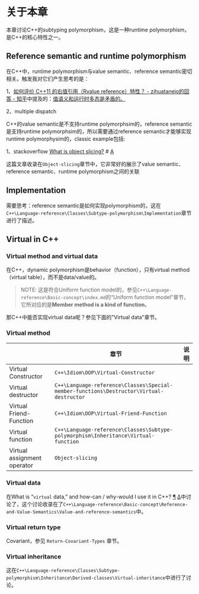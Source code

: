 # 关于本章

本章讨论C++的subtyping polymorphism，这是一种runtime polymorphism，是C++的核心特性之一。



## Reference semantic and runtime polymorphism

在C++中，runtime polymorphism与value semantic、reference semantic密切相关。触发我对它们产生思考的是：

1、[如何评价 C++11 的右值引用（Rvalue reference）特性？ - zihuatanejo的回答 - 知乎](https://www.zhihu.com/question/22111546/answer/31929118)中提及的：[值语义和运行时多态是矛盾的。](https://link.zhihu.com/?target=http%3A//akrzemi1.wordpress.com/2012/02/03/value-semantics/%23comment-270)

2、multiple dispatch

C++的value semantic是不支持runtime polymorphsim的，reference semantic是支持runtime polymorphsim的，所以需要通过reference semantic才能够实现runtime polymorphysim的，classic example包括:

1、stackoverflow [What is object slicing?](https://stackoverflow.com/questions/274626/what-is-object-slicing) # [A](https://stackoverflow.com/a/14461532)

这篇文章收录在`Object-slicing`章节中，它非常好的展示了value semantic、reference semantic、runtime polymorphism之间的关联

## Implementation

需要思考：reference semantic是如何实现polymorphism的，这在`C++\Language-reference\Classes\Subtype-polymorphism\Implementation`章节进行了描述。

## Virtual in C++

### Virtual method and virtual data

在C++，dynamic polymorphism是behavior（function），只有virtual method（virtual table），而不是data/value的。

> NOTE: 这是符合Uniform function model的，参见`C++\Language-reference\Basic-concept\index.md`的“Uniform function model”章节，它所对应的是**Member method is a kind of function**。

那C++中能否实现virtual data呢？参见下面的"Virtual data"章节。



### Virtual method



|                             | 章节                                                         | 说明 |
| --------------------------- | ------------------------------------------------------------ | ---- |
| Virtual Constructor         | `C++\Idiom\OOP\Virtual-Constructor`                          |      |
| Virtual destructor          | `C++\Language-reference\Classes\Special-member-functions\Destructor\Virtual-destructor` |      |
| Virtual Friend-Function     | `C++\Idiom\OOP\Virtual-Friend-Function`                      |      |
| Virtual function            | `C++\Language-reference\Classes\Subtype-polymorphism\Inheritance\Virtual-function` |      |
| Virtual assignment operator | `Object-slicing`                                             |      |



### Virtual data

在What is “`virtual` data,” and how-can / why-would I use it in C++? [¶](https://isocpp.org/wiki/faq/value-vs-ref-semantics#virt-data) [Δ](https://isocpp.org/wiki/faq/value-vs-ref-semantics#)中讨论了，这个讨论收录在了`C++\Language-reference\Basic-concept\Reference-and-Value-Semantics\Value-and-reference-semantics`中。





### Virtual return type 

Covariant，参见 `Return-Covariant-Types` 章节。



### Virtual inheritance

这在`C++\Language-reference\Classes\Subtype-polymorphism\Inheritance\Derived-classes\Virtual-inheritance`中进行了讨论。

